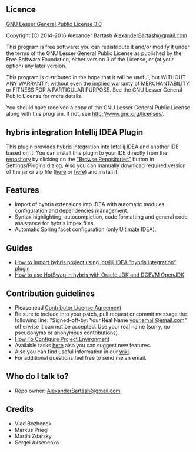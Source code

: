 ## Licence ##

[GNU Lesser General Public License 3.0](http://www.gnu.org/licenses/)

Copyright (C) 2014-2016 Alexander Bartash <AlexanderBartash@gmail.com>

This program is free software: you can redistribute it and/or modify
it under the terms of the GNU Lesser General Public License as
published by the Free Software Foundation, either version 3 of the
License, or (at your option) any later version.

This program is distributed in the hope that it will be useful,
but WITHOUT ANY WARRANTY; without even the implied warranty of
MERCHANTABILITY or FITNESS FOR A PARTICULAR PURPOSE.
See the GNU Lesser General Public License for more details.

You should have received a copy of the GNU Lesser General Public License
along with this program. If not, see <http://www.gnu.org/licenses/>.

## hybris integration Intellij IDEA Plugin ##

This plugin provides [hybris](https://hybris.com/ru/) integration into [Intellij IDEA](https://www.jetbrains.com/idea/) and another IDE based on it.
You can install this plugin to your IDE directly from the [repository](https://plugins.jetbrains.com/plugin/7525) by clicking on the ["Browse Repositories"](https://www.jetbrains.com/idea/help/installing-updating-and-uninstalling-repository-plugins.html) button in Settings/Plugins dialog. Also you can manually download required version of the jar or zip file ([here](https://plugins.jetbrains.com/plugin/7525) or [here](https://bitbucket.org/AlexanderBartash/impex-editor-intellij-idea-plugin/downloads)) and install it.

## Features ##

* Import of hybris extensions into IDEA with automatic modules configuration and dependencies management.
* Syntax highlighting, autocompletion, code formatting and general code assistance for hybris Impex files.
* Automatic Spring facet configuration (only Ultimate IDEA). 

## Guides ##

* [How to import hybris project using Intellij IDEA "hybris integration" plugin](https://www.youtube.com/watch?v=_wVbowe39GM)
* [How to use HotSwap in hybris with Oracle JDK and DCEVM OpenJDK](https://www.youtube.com/watch?v=I-YYKD0OSyY)

## Contribution guidelines ##

* Please read [Contributor License Agreement](http://developercertificate.org/)
* Be sure to include into your patch, pull request or commit message the following line: "Signed-off-by: Your Real Name <your.email@email.com>" otherwise it can not be accepted. Use your real name (sorry, no pseudonyms or anonymous contributions).
* [How To Configure Project Environment](https://bitbucket.org/AlexanderBartash/impex-editor-intellij-idea-plugin/wiki/How%20To%20Configure%20Project%20Environment)
* Available tasks [here](https://bitbucket.org/AlexanderBartash/impex-editor-intellij-idea-plugin/issues?status=new&status=open) also you can suggest new features.
* Also you can find useful information in our [wiki](https://bitbucket.org/AlexanderBartash/impex-editor-intellij-idea-plugin/wiki/Home).
* For additional questions feel free to send me an email.

## Who do I talk to? ##

* Repo owner: <AlexanderBartash@gmail.com>

## Credits ##
* Vlad Bozhenok
* Markus Priegl
* Martin Zdarsky
* Sergei Aksenenko